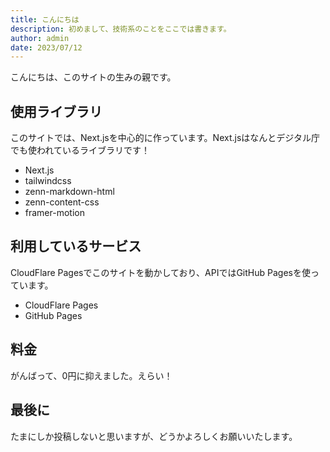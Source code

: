 ```yaml
---
title: こんにちは
description: 初めまして、技術系のことをここでは書きます。
author: admin
date: 2023/07/12
---
```

こんにちは、このサイトの生みの親です。

## 使用ライブラリ
このサイトでは、Next.jsを中心的に作っています。Next.jsはなんとデジタル庁でも使われているライブラリです！
- Next.js
- tailwindcss
- zenn-markdown-html
- zenn-content-css
- framer-motion

## 利用しているサービス
CloudFlare Pagesでこのサイトを動かしており、APIではGitHub Pagesを使っています。
- CloudFlare Pages
- GitHub Pages

## 料金
がんばって、0円に抑えました。えらい！

## 最後に
たまにしか投稿しないと思いますが、どうかよろしくお願いいたします。